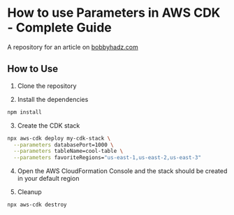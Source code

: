 # How to use Parameters in AWS CDK - Complete Guide

A repository for an article on
[bobbyhadz.com](https://bobbyhadz.com/blog/aws-cdk-parameters-example)

## How to Use

1. Clone the repository

2. Install the dependencies

```bash
npm install
```

3. Create the CDK stack

```bash
npx aws-cdk deploy my-cdk-stack \
  --parameters databasePort=1000 \
  --parameters tableName=cool-table \
  --parameters favoriteRegions="us-east-1,us-east-2,us-east-3"
```

4. Open the AWS CloudFormation Console and the stack should be created in your
   default region

5. Cleanup

```bash
npx aws-cdk destroy
```
